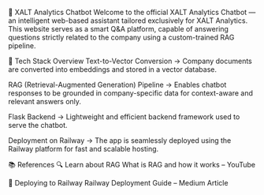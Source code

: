 🚀 XALT Analytics Chatbot
Welcome to the official XALT Analytics Chatbot — an intelligent web-based assistant tailored exclusively for XALT Analytics. This website serves as a smart Q&A platform, capable of answering questions strictly related to the company using a custom-trained RAG pipeline.

🔧 Tech Stack Overview
Text-to-Vector Conversion
→ Company documents are converted into embeddings and stored in a vector database.

RAG (Retrieval-Augmented Generation) Pipeline
→ Enables chatbot responses to be grounded in company-specific data for context-aware and relevant answers only.

Flask Backend
→ Lightweight and efficient backend framework used to serve the chatbot.

Deployment on Railway
→ The app is seamlessly deployed using the Railway platform for fast and scalable hosting.

📚 References
🔍 Learn about RAG
What is RAG and how it works – YouTube

🚀 Deploying to Railway
Railway Deployment Guide – Medium Article


